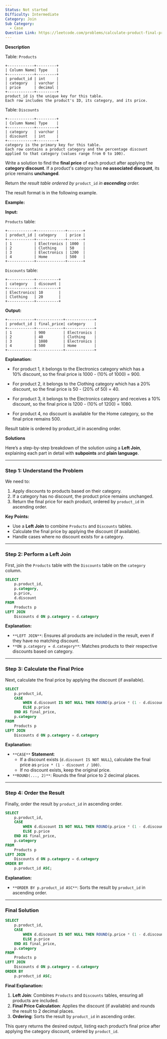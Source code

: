 ```yaml
---
Status: Not started
Difficulty: Intermediate
Category: Join
Sub Category:
  - Case
Question Link: https://leetcode.com/problems/calculate-product-final-price
---
```

**Description**

Table: `Products`

```Plain
+------------+---------+
| Column Name| Type    |
+------------+---------+
| product_id | int     |
| category   | varchar |
| price      | decimal |
+------------+---------+
product_id is the unique key for this table.
Each row includes the product's ID, its category, and its price.
```

Table: `Discounts`

```Plain
+------------+---------+
| Column Name| Type    |
+------------+---------+
| category   | varchar |
| discount   | int     |
+------------+---------+
category is the primary key for this table.
Each row contains a product category and the percentage discount applied to that category (values range from 0 to 100).
```

Write a solution to find the **final price** of each product after applying the **category discount**. If a product's category has **no associated discount**, its price remains **unchanged**.

Return _the result table ordered by_ `product_id` _in **ascending** order._

The result format is in the following example.

**Example:**

**Input:**

`Products` table:

```Plain
+------------+-------------+-------+
| product_id | category    | price |
+------------+-------------+-------+
| 1          | Electronics | 1000  |
| 2          | Clothing    | 50    |
| 3          | Electronics | 1200  |
| 4          | Home        | 500   |
+------------+-------------+-------+
```

`Discounts` table:

```Plain
+------------+----------+
| category   | discount |
+------------+----------+
| Electronics| 10       |
| Clothing   | 20       |
+------------+----------+
```

**Output:**

```Plain
+------------+------------+-------------+
| product_id | final_price| category    |
+------------+------------+-------------+
| 1          | 900        | Electronics |
| 2          | 40         | Clothing    |
| 3          | 1080       | Electronics |
| 4          | 500        | Home        |
+------------+------------+-------------+
```

**Explanation:**

- For product 1, it belongs to the Electronics category which has a  
    10% discount, so the final price is 1000 - (10% of 1000) = 900.  
    
- For product 2, it belongs to the Clothing category which has a 20% discount, so the final price is 50 - (20% of 50) = 40.
- For product 3, it belongs to the Electronics category and receives a 10% discount, so the final price is 1200 - (10% of 1200) = 1080.
- For product 4, no discount is available for the Home category, so the final price remains 500.

Result table is ordered by product_id in ascending order.

**Solutions**

Here’s a step-by-step breakdown of the solution using a **Left Join**, explaining each part in detail with **subpoints** and **plain language**.

---

### **Step 1: Understand the Problem**

We need to:

1. Apply discounts to products based on their category.
2. If a category has no discount, the product price remains unchanged.
3. Return the final price for each product, ordered by `product_id` in ascending order.

**Key Points:**

- Use a **Left Join** to combine `Products` and `Discounts` tables.
- Calculate the final price by applying the discount (if available).
- Handle cases where no discount exists for a category.

---

### **Step 2: Perform a Left Join**

First, join the `Products` table with the `Discounts` table on the `category` column.

```SQL
SELECT
    p.product_id,
    p.category,
    p.price,
    d.discount
FROM
    Products p
LEFT JOIN
    Discounts d ON p.category = d.category
```

**Explanation:**

- `**LEFT JOIN**`: Ensures all products are included in the result, even if they have no matching discount.
- `**ON p.category = d.category**`: Matches products to their respective discounts based on category.

---

### **Step 3: Calculate the Final Price**

Next, calculate the final price by applying the discount (if available).

```SQL
SELECT
    p.product_id,
    CASE
        WHEN d.discount IS NOT NULL THEN ROUND(p.price * (1 - d.discount / 100), 2)
        ELSE p.price
    END AS final_price,
    p.category
FROM
    Products p
LEFT JOIN
    Discounts d ON p.category = d.category
```

**Explanation:**

- `**CASE**` **Statement**:
    - If a discount exists (`d.discount IS NOT NULL`), calculate the final price as `price * (1 - discount / 100)`.
    - If no discount exists, keep the original price.
- `**ROUND(..., 2)**`: Rounds the final price to 2 decimal places.

---

### **Step 4: Order the Result**

Finally, order the result by `product_id` in ascending order.

```SQL
SELECT
    p.product_id,
    CASE
        WHEN d.discount IS NOT NULL THEN ROUND(p.price * (1 - d.discount / 100), 2)
        ELSE p.price
    END AS final_price,
    p.category
FROM
    Products p
LEFT JOIN
    Discounts d ON p.category = d.category
ORDER BY
    p.product_id ASC;
```

**Explanation:**

- `**ORDER BY p.product_id ASC**`: Sorts the result by `product_id` in ascending order.

---

### **Final Solution**

```SQL
SELECT
    p.product_id,
    CASE
        WHEN d.discount IS NOT NULL THEN ROUND(p.price * (1 - d.discount / 100), 2)
        ELSE p.price
    END AS final_price,
    p.category
FROM
    Products p
LEFT JOIN
    Discounts d ON p.category = d.category
ORDER BY
    p.product_id ASC;
```

**Final Explanation:**

1. **Left Join**: Combines `Products` and `Discounts` tables, ensuring all products are included.
2. **Final Price Calculation**: Applies the discount (if available) and rounds the result to 2 decimal places.
3. **Ordering**: Sorts the result by `product_id` in ascending order.

This query returns the desired output, listing each product’s final price after applying the category discount, ordered by `product_id`.